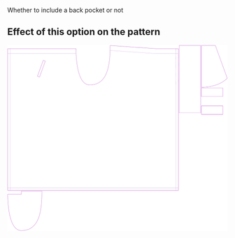Whether to include a back pocket or not

## Effect of this option on the pattern

![This image shows the effect of this option by superimposing several variants that have a different value for this option](waralee_backpocket_sample.svg "Effect of this option on the pattern")
